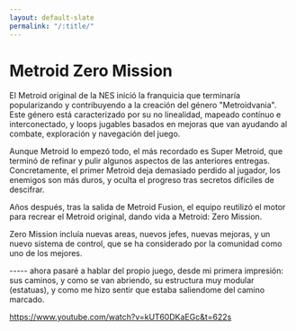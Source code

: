 ```yaml
---
layout: default-slate
permalink: "/:title/"
---
```


# Metroid Zero Mission

El Metroid original de la NES inició la franquicia que terminaría popularizando y contribuyendo a la creación del género "Metroidvania". Este género está caracterizado por su no linealidad, mapeado contínuo e interconectado, y loops jugables basados en mejoras que van ayudando al combate, exploración y navegación del juego.

Aunque Metroid lo empezó todo, el más recordado es Super Metroid, que terminó de refinar y pulir algunos aspectos de las anteriores entregas. Concretamente, el primer Metroid deja demasiado perdido al jugador, los enemigos son más duros, y oculta el progreso tras secretos difíciles de descifrar.

Años después, tras la salida de Metroid Fusion, el equipo reutilizó el motor para recrear el Metroid original, dando vida a Metroid: Zero Mission.

Zero Mission incluía nuevas areas, nuevos jefes, nuevas mejoras, y un nuevo sistema de control, que se ha considerado por la comunidad como uno de los mejores.


----- ahora pasaré a hablar del propio juego, desde mi primera impresión: sus caminos, y como se van abriendo, su estructura muy modular (estatuas), y como me hizo sentir que estaba saliendome del camino marcado.

https://www.youtube.com/watch?v=kUT60DKaEGc&t=622s












